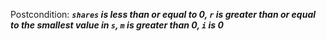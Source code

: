 Postcondition: ***`shares` is less than or equal to 0, `r` is greater than or equal to the smallest value in `s`, `m` is greater than 0, `i` is 0***
